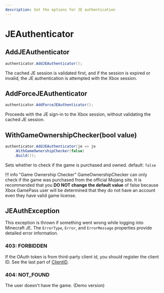 ```yaml
---
description: Set the options for JE authentication
---
```


# JEAuthenticator

## AddJEAuthenticator

```csharp
authenticator.AddJEAuthenticator();
```

The cached JE session is validated first, and if the session is expired or invalid, the JE authentication is attempted with the Xbox session.

## AddForceJEAuthenticator

```csharp
authenticator.AddForceJEAuthenticator();
```

Proceeds with the JE sign-in to the Xbox session, without validating the cached JE session.

## WithGameOwnershipChecker(bool value)

```csharp
authenticator.AddJEAuthenticator(je => je
    .WithGameOwnershipChecker(false)
    .Build());
```

Sets whether to check if the game is purchased and owned. default: `false`

!!! info "Game Ownership Checker"
    GameOwnershipChecker can only check if the game was purchased from the official Mojang site. It is recommended that you **DO NOT change the default value** of false because Xbox GamePass user will be determined that they do not have an account even they have valid game license.

## JEAuthException

This exception is thrown if something went wrong while logging into Minecraft JE. The `ErrorType`, `Error`, and `ErrorMessage` properties provide detailed error information.

### 403: FORBIDDEN

If the OAuth token is from third-party client id, you should register the client ID. See the last part of [ClientID](../xboxauthnet.game.msal/clientid.md).

### 404: NOT_FOUND

The user doesn't have the game. (Demo version)
